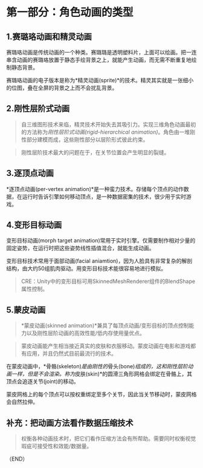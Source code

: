# 第一部分：角色动画的类型    

## 1.赛璐珞动画和精灵动画    

赛璐珞动画是传统动画的一个种类。赛璐璐是透明塑料片，上面可以绘画。把一连串含动画的赛璐珞放置于静态手绘背景之上，就能产生动画，而无需不断重复地绘制静态背景。    

赛璐珞动画的电子版本是称为*精灵动画(sprite)*的技术。精灵其实就是一张细小的位图，叠在全屏的背景之上而不会扰乱背景。    

## 2.刚性层阶式动画    

> 自三维图形技术来临，精灵技术开始失去其吸引力。实现三维角色动画最初的方法称为*刚性层阶式动画(rigid-hierarchical animation)*。角色由一堆刚性部分建模而成，这些刚性部分以层阶形式彼此约束。  

> 刚性层阶技术最大的问题在于，在关节位置会产生明显的裂缝。    

## 3.逐顶点动画    

*逐顶点动画(per-vertex animation)*是一种蛮力技术。存储每个顶点的动作数据，在运行时告诉引擎如何移动顶点，是一种数据密集的技术，很少用于实时游戏。    

## 4.变形目标动画    

变形目标动画(morph target animation)常用于实时引擎。仅需要制作相对少量的固定姿势，在运行时把这些姿势线性插值混合，就能生成动画。    

变形目标技术常用于面部动画(facial aniamtion)，因为人脸具有非常复杂的解剖结构，由大约50组肌肉驱动。用变形目标技术能很容易地进行模拟。    

> CRE：Unity中的变形目标可用SkinnedMeshRenderer组件的BlendShape属性控制。    

## 5.蒙皮动画    

> *蒙皮动画(skinned animation)*兼具了每顶点动画/变形目标的顶点控制能力以及刚性层阶动画的高效性能/低内存使用量优点。    

> 蒙皮动画能产生相当接近真实的皮肤和衣服移动。蒙皮动画在电影和游戏都有应用，并且仍然式目前最流行的技术。    

在蒙皮动画中，*骨骼(skeleton)*是由刚性的*骨头(bone)*组成的，这和刚性层阶动画一样，但是不会渲染。称为*皮肤(skin)*的圆滑三角形网格会绑定在骨骼上，其顶点会追逐关节(joint)的移动。    

蒙皮网格上的每个顶点可以按权重绑定至多个关节，因此当关节移动时，蒙皮网格会自然拉伸。    

## 补充：把动画方法看作数据压缩技术    

> 权衡各种动画技术时，把它们看作压缩方法会有所帮助。需要同时权衡视觉瑕疵可接受性和效能/数据量。      




（END）
